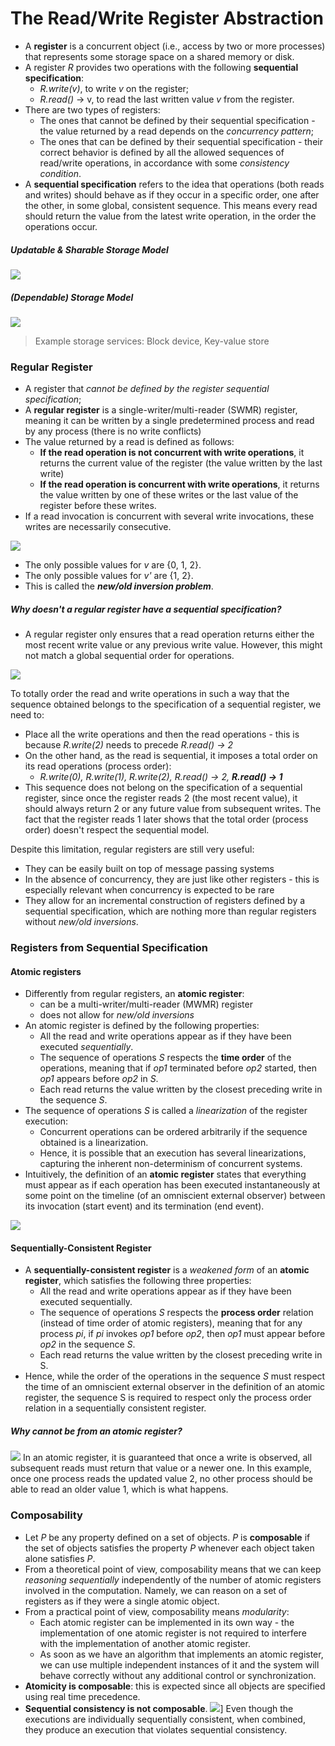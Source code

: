 # The Read/Write Register Abstraction
- A **register** is a concurrent object (i.e., access by two or more processes) that represents some storage space on a shared memory or disk.
- A register *R* provides two operations with the following **sequential specification**:
	- *R.write(v)*, to write *v* on the register;
	- *R.read()* → v, to read the last written value *v* from the register.
- There are two types of registers:
	- The ones that cannot be defined by their sequential specification - the value returned by a read depends on the *concurrency pattern*;
	- The ones that can be defined by their sequential specification - their correct behavior is defined by all the allowed sequences of read/write operations, in accordance with some *consistency condition*.
- A **sequential specification** refers to the idea that operations (both reads and writes) should behave as if they occur in a specific order, one after the other, in some global, consistent sequence. This means every read should return the value from the latest write operation, in the order the operations occur.
##### Updatable & Sharable Storage Model
![](./resources/rw-storage-model-1.png)
##### (Dependable) Storage Model
![](./resources/rw-storage-model-2.png)
> Example storage services: Block device, Key-value store

### Regular Register
- A register that *cannot be defined by the register sequential specification*;
- A **regular register** is a single-writer/multi-reader (SWMR) register, meaning it can be written by a single predetermined process and read by any process (there is no write conflicts)
- The value returned by a read is defined as follows:
	- **If the read operation is not concurrent with write operations**, it returns the current value of the register (the value written by the last write)
	- **If the read operation is concurrent with write operations**, it returns the value written by one of these writes or the last value of the register before these writes.
- If a read invocation is concurrent with several write invocations, these writes are necessarily consecutive.

![](./resources/regular-register-example-1.png)
- The only possible values for *v* are {0, 1, 2}.
- The only possible values for *v'* are {1, 2}.
- This is called the ***new/old inversion problem***.

##### Why doesn't a regular register have a sequential specification?
- A regular register only ensures that a read operation returns either the most recent write value or any previous write value. However, this might not match a global sequential order for operations.

![](./resources/regular-register-example-2.png)

To totally order the read and write operations in such a way that the sequence obtained belongs to the specification of a sequential register, we need to:
- Place all the write operations and then the read operations - this is because *R.write(2)* needs to precede *R.read() → 2*
- On the other hand, as the read is sequential, it imposes a total order on its read operations (process order):
	- *R.write(0), R.write(1), R.write(2), R.read() → 2, **R.read() → 1***
- This sequence does not belong on the specification of a sequential register, since once the register reads 2 (the most recent value), it should always return 2 or any future value from subsequent writes. The fact that the register reads 1 later shows that the total order (process order) doesn't respect the sequential model.  

Despite this limitation, regular registers are still very useful:
- They can be easily built on top of message passing systems
- In the absence of concurrency, they are just like other registers - this is especially relevant when concurrency is expected to be rare
- They allow for an incremental construction of registers defined by a sequential specification, which are nothing more than regular registers without *new/old inversions*.

### Registers from Sequential Specification

#### Atomic registers
- Differently from regular registers, an **atomic register**:
	- can be a multi-writer/multi-reader (MWMR) register
	- does not allow for *new/old inversions*
- An atomic register is defined by the following properties:
	- All the read and write operations appear as if they have been executed *sequentially*.
	- The sequence of operations *S* respects the **time order** of the operations, meaning that if *op1* terminated before *op2* started, then *op1* appears before *op2* in *S*.
	- Each read returns the value written by the closest preceding write in the sequence *S*.
- The sequence of operations *S* is called a *linearization* of the register execution:
	- Concurrent operations can be ordered arbitrarily if the sequence obtained is a linearization.
	- Hence, it is possible that an execution has several linearizations, capturing the inherent non-determinism of concurrent systems.
- Intuitively, the definition of an **atomic register** states that everything must appear as if each operation has been executed instantaneously at some point on the timeline (of an omniscient external observer) between its invocation (start event) and its termination (end event).

![](./resources/atomic-register-example-1.png)

#### Sequentially-Consistent Register
- A **sequentially-consistent register** is a *weakened form* of an **atomic register**, which satisfies the following three properties:
	- All the read and write operations appear as if they have been executed sequentially.
	- The sequence of operations *S* respects the **process order** relation (instead of time order of atomic registers), meaning that for any process *pi*, if *pi* invokes *op1* before *op2*, then *op1* must appear before *op2* in the sequence *S*.
	- Each read returns the value written by the closest preceding write in S.
- Hence, while the order of the operations in the sequence *S* must respect the time of an omniscient external observer in the definition of an atomic register, the sequence S is required to respect only the process order relation in a sequentially consistent register.

##### Why cannot be from an atomic register?
![](./resources/sequentially-consistent-register-example-1.png)
In an atomic register, it is guaranteed that once a write is observed, all subsequent reads must return that value or a newer one. In this example, once one process reads the updated value 2, no other process should be able to read an older value 1, which is what happens.

### Composability
- Let *P* be any property defined on a set of objects. *P* is **composable** if the set of objects satisfies the property *P* whenever each object taken alone satisfies *P*.
- From a theoretical point of view, composability means that we can keep *reasoning sequentially* independently of the number of atomic registers involved in the computation. Namely, we can reason on a set of registers as if they were a single atomic object.
- From a practical point of view, composability means *modularity*:
	- Each atomic register can be implemented in its own way - the implementation of one atomic register is not required to interfere with the implementation of another atomic register.
	- As soon as we have an algorithm that implements an atomic register, we can use multiple independent instances of it and the system will behave correctly without any additional control or synchronization.
- **Atomicity is composable**: this is expected since all objects are specified using real time precedence.
- **Sequential consistency is not composable**.
![](./resources/sequential-consistency-no-composability-example.png)]
Even though the executions are individually sequentially consistent, when combined, they produce an execution that violates sequential consistency.